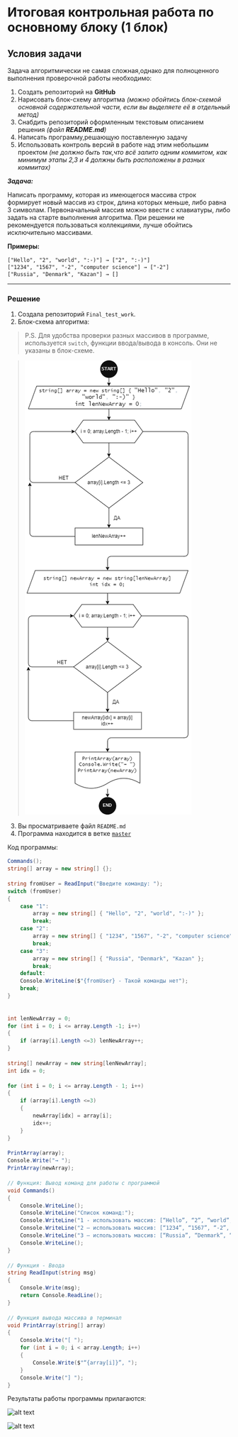 # Итоговая контрольная работа по основному блоку (1 блок)
## **Условия задачи**

Задача алгоритмически не самая сложная,однако для полноценного выполнения проверочной работы необходимо:

1. Создать репозиторий на __GitHub__
2. Нарисовать блок-схему алгоритма _(можно обойтись блок-схемой основной содержательной части, если вы выделяете её в отдельный метод)_
3. Снабдить репозиторий оформленным текстовым  описанием решения _(файл __README.md__)_
4. Написать программу,решающую поставленную задачу
5. Использовать контроль версий в работе над этим небольшим проектом _(не должно быть так,что всё залито одним коммитом, как минимум этапы 2,3 и 4 должны быть расположены в разных коммитах)_

**_Задача:_**

Написать программу, которая из имеющегося массива строк формирует новый массив из строк, длина которых меньше, либо равна 3 символам. Первоначальный массив можно ввести с клавиатуры, либо задать на старте выполнения алгоритма. При решении не рекомендуется пользоваться коллекциями, лучше обойтись исключительно массивами.

**Примеры:**
```
["Hello", "2", "world", ":-)"] → ["2", ":-)"]
["1234", "1567", "-2", "computer science"] → ["-2"]
["Russia", "Denmark", "Kazan"] → []
```
***

### **Решение**
1. Создала репозиторий `Final_test_work`.
2. Блок-схема алгоритма:
> P.S. Для удобства проверки разных массивов в программе, используется `switch`, функции ввода/вывода в консоль.
Они не указаны в блок-схеме.

>![Block-diagram](Block_diagram.drawio.png)

3. Вы просматриваете файл `README.md`
4. Программа находится в ветке [`master`](/Final_control/Program.cs "Открыть решение")

Код программы:
```cs
Commands();
string[] array = new string[] {};

string fromUser = ReadInput("Введите команду: ");
switch (fromUser)
{
    case "1":
        array = new string[] { "Hello", "2", "world", ":-)" };
        break;
    case "2":
        array = new string[] { "1234", "1567", "-2", "computer science" };
        break;
    case "3":
        array = new string[] { "Russia", "Denmark", "Kazan" };
        break;
    default:
    Console.WriteLine($"{fromUser} - Такой команды нет");
    break;           
}


int lenNewArray = 0;
for (int i = 0; i <= array.Length -1; i++)
{
    if (array[i].Length <=3) lenNewArray++;
}

string[] newArray = new string[lenNewArray];
int idx = 0;

for (int i = 0; i <= array.Length - 1; i++)
{
    if (array[i].Length <=3)
    {
        newArray[idx] = array[i];
        idx++;
    }
}

PrintArray(array);
Console.Write("→ ");
PrintArray(newArray);

// Функция: Вывод команд для работы с программой
void Commands()
{
    Console.WriteLine();
    Console.WriteLine("Список команд:");
    Console.WriteLine("1 - использовать массив: [“Hello”, “2”, “world”, “:-)”]");
    Console.WriteLine("2 – использовать массив: [“1234”, “1567”, “-2”, “computer science”]");
    Console.WriteLine("3 – использовать массив: [“Russia”, “Denmark”, “Kazan”]");
    Console.WriteLine();
}

// Функция - Ввода
string ReadInput(string msg)
{
    Console.Write(msg);
    return Console.ReadLine();
}

// Функция вывода массива в терминал
void PrintArray(string[] array)
{
    Console.Write("[ ");
    for (int i = 0; i < array.Length; i++)
    {
        Console.Write($"“{array[i]}”, ");
    }
    Console.Write("] ");
}
```

Результаты работы программы прилагаются:

![alt text](../skrin.png)

![alt text](../skrin2.png)

